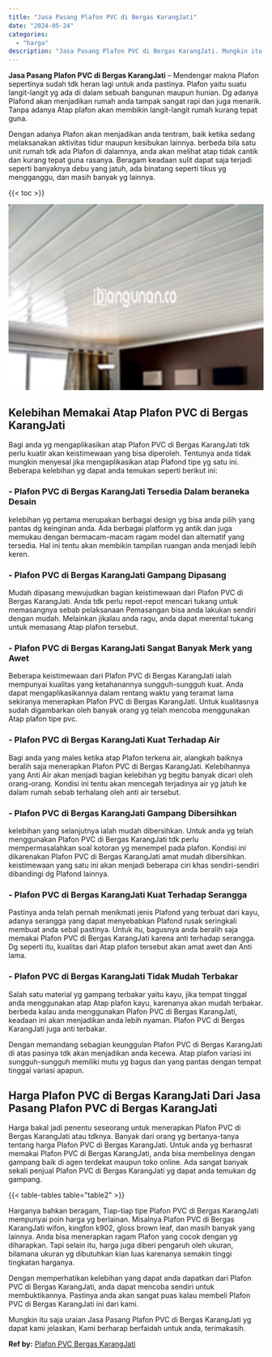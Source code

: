 ```yaml
---
title: "Jasa Pasang Plafon PVC di Bergas KarangJati"
date: "2024-05-24"
categories: 
  - "harga"
description: "Jasa Pasang Plafon PVC di Bergas KarangJati. Mungkin itu saja uraian Jasa Pasang Plafon PVC di Bergas KarangJati yg dapat kami jelaskan, Kami berharap berfai..."
---
```


**Jasa Pasang Plafon PVC di Bergas KarangJati** – Mendengar makna Plafon sepertinya sudah tdk heran lagi untuk anda pastinya. Plafon yaitu suatu langit-langit yg ada di dalam sebuah bangunan maupun hunian. Dg adanya Plafond akan menjadikan rumah anda tampak sangat rapi dan juga menarik. Tanpa adanya Atap plafon akan membikin langit-langit rumah kurang tepat guna.

Dengan adanya Plafon akan menjadikan anda tentram, baik ketika sedang melaksanakan aktivitas tidur maupun kesibukan lainnya. berbeda bila satu unit rumah tdk ada Plafon di dalamnya, anda akan melihat atap tidak cantik dan kurang tepat guna rasanya. Beragam keadaan sulit dapat saja terjadi seperti banyaknya debu yang jatuh, ada binatang seperti tikus yg mengganggu, dan masih banyak yg lainnya.

{{< toc >}}

![Jasa Pasang Plafon PVC di Bergas KarangJati](/images/flafond-pvc-murah08.png)

## Kelebihan Memakai Atap Plafon PVC di Bergas KarangJati

Bagi anda yg mengaplikasikan atap Plafon PVC di Bergas KarangJati tdk perlu kuatir akan keistimewaan yang bisa diperoleh. Tentunya anda tidak mungkin menyesal jika mengaplikasikan atap Plafond tipe yg satu ini. Beberapa kelebihan yg dapat anda temukan seperti berikut ini:

### \- Plafon PVC di Bergas KarangJati Tersedia Dalam beraneka Desain

kelebihan yg pertama merupakan berbagai design yg bisa anda pilih yang pantas dg keinginan anda. Ada berbagai platform yg antik dan juga memukau dengan bermacam-macam ragam model dan alternatif yang tersedia. Hal ini tentu akan membikin tampilan ruangan anda menjadi lebih keren.

### \- Plafon PVC di Bergas KarangJati Gampang Dipasang

Mudah dipasang mewujudkan bagian keistimewaan dari Plafon PVC di Bergas KarangJati. Anda tdk perlu repot-repot mencari tukang untuk memasangnya sebab pelaksanaan Pemasangan bisa anda lakukan sendiri dengan mudah. Melainkan jikalau anda ragu, anda dapat merental tukang untuk memasang Atap plafon tersebut.

### \- Plafon PVC di Bergas KarangJati Sangat Banyak Merk yang Awet

Beberapa keistimewaan dari Plafon PVC di Bergas KarangJati ialah mempunyai kualitas yang ketahanannya sungguh-sungguh kuat. Anda dapat mengaplikasikannya dalam rentang waktu yang teramat lama sekiranya menerapkan Plafon PVC di Bergas KarangJati. Untuk kualitasnya sudah digambarkan oleh banyak orang yg telah mencoba menggunakan Atap plafon tipe pvc.

### \- Plafon PVC di Bergas KarangJati Kuat Terhadap Air

Bagi anda yang males ketika atap Plafon terkena air, alangkah baiknya beralih saja menerapkan Plafon PVC di Bergas KarangJati. Kelebihannya yang Anti Air akan menjadi bagian kelebihan yg begitu banyak dicari oleh orang-orang. Kondisi ini tentu akan mencegah terjadinya air yg jatuh ke dalam rumah sebab terhalang oleh anti air tersebut.

### \- Plafon PVC di Bergas KarangJati Gampang Dibersihkan

kelebihan yang selanjutnya ialah mudah dibersihkan. Untuk anda yg telah menggunakan Plafon PVC di Bergas KarangJati tdk perlu mempermasalahkan soal kotoran yg menempel pada plafon. Kondisi ini dikarenakan Plafon PVC di Bergas KarangJati amat mudah dibersihkan. keistimewaan yang satu ini akan menjadi beberapa ciri khas sendiri-sendiri dibandingi dg Plafond lainnya.

### \- Plafon PVC di Bergas KarangJati Kuat Terhadap Serangga

Pastinya anda telah pernah menikmati jenis Plafond yang terbuat dari kayu, adanya serangga yang dapat menyebabkan Plafond rusak seringkali membuat anda sebal pastinya. Untuk itu, bagusnya anda beralih saja memakai Plafon PVC di Bergas KarangJati karena anti terhadap serangga. Dg seperti itu, kualitas dari Atap plafon tersebut akan amat awet dan Anti lama.

### \- Plafon PVC di Bergas KarangJati Tidak Mudah Terbakar

Salah satu material yg gampang terbakar yaitu kayu, jika tempat tinggal anda menggunakan atap Atap plafon kayu, karenanya akan mudah terbakar. berbeda kalau anda menggunakan Plafon PVC di Bergas KarangJati, keadaan ini akan menjadikan anda lebih nyaman. Plafon PVC di Bergas KarangJati juga anti terbakar.

Dengan memandang sebagian keunggulan Plafon PVC di Bergas KarangJati di atas pasinya tdk akan menjadikan anda kecewa. Atap plafon variasi ini sungguh-sungguh memiliki mutu yg bagus dan yang pantas dengan tempat tinggal variasi apapun.

## Harga Plafon PVC di Bergas KarangJati Dari Jasa Pasang Plafon PVC di Bergas KarangJati

Harga bakal jadi penentu seseorang untuk menerapkan Plafon PVC di Bergas KarangJati atau tdknya. Banyak dari orang yg bertanya-tanya tentang harga Plafon PVC di Bergas KarangJati. Untuk anda yg berhasrat memakai Plafon PVC di Bergas KarangJati, anda bisa membelinya dengan gampang baik di agen terdekat maupun toko online. Ada sangat banyak sekali penjual Plafon PVC di Bergas KarangJati yg dapat anda temukan dg gampang.

{{< table-tables table="table2" >}}

Harganya bahkan beragam, Tiap-tiap tipe Plafon PVC di Bergas KarangJati mempunyai poin harga yg berlainan. Misalnya Plafon PVC di Bergas KarangJati wifon, kingfon k902, gloss brown leaf, dan masih banyak yang lainnya. Anda bisa menerapkan ragam Plafon yang cocok dengan yg diharapkan. Tapi selain itu, harga juga diberi pengaruh oleh ukuran, bilamana ukuran yg dibutuhkan kian luas karenanya semakin tinggi tingkatan harganya.

Dengan memperhatikan kelebihan yang dapat anda dapatkan dari Plafon PVC di Bergas KarangJati, anda dapat mencoba sendiri untuk membuktikannya. Pastinya anda akan sangat puas kalau membeli Plafon PVC di Bergas KarangJati ini dari kami.

Mungkin itu saja uraian Jasa Pasang Plafon PVC di Bergas KarangJati yg dapat kami jelaskan, Kami berharap berfaidah untuk anda, terimakasih.

**Ref by:** [Plafon PVC Bergas KarangJati](https://id.wikipedia.org/wiki/Plafon)
